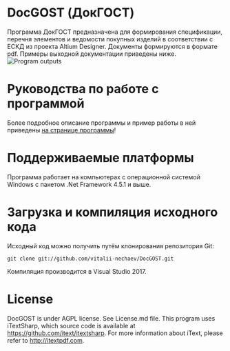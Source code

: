# DocGOST (ДокГОСТ)
Программа ДокГОСТ предназначена для формирования спецификации, перечня элементов и ведомости покупных изделий в соответствии с ЕСКД из проекта Altium Designer. Документы формируются в формате pdf.
Примеры выходной документации приведены ниже.
![Program outputs](http://www.xn-----6kccalfmhwcdcrbm1aajnghfrqjce3b0z.xn--p1ai/wp-content/uploads/2018/12/СпецификацияПеречень.png)

# Руководства по работе с программой
Более подробное описание программы и пример работы в ней приведены [на странице программы](http://www.электроника-и-программирование.рф/docgost/)!
# Поддерживаемые платформы
Программа работает на компьютерах с операционной системой Windows с пакетом .Net Framework 4.5.1 и выше.
# Загрузка и компиляция исходного кода
Исходный код можно получить путём клонирования репозитория Git:
```
git clone git://github.com/vitalii-nechaev/DocGOST.git
```
Компиляция производится в Visual Studio 2017.
# License
DocGOST is under AGPL license. See License.md file. This program uses iTextSharp, which source code is available at https://github.com/itext/itextsharp. 
For more information about iText, please refer to http://itextpdf.com.
